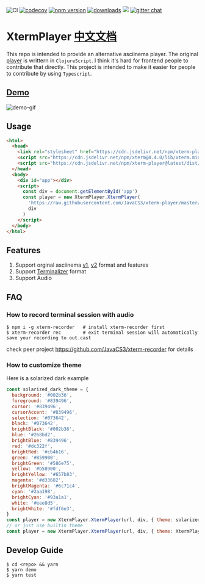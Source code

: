 ![CI](https://github.com/JavaCS3/xterm-player/workflows/CI/badge.svg)
[![codecov](https://codecov.io/gh/JavaCS3/xterm-player/branch/master/graph/badge.svg)](https://codecov.io/gh/JavaCS3/xterm-player)
[![npm version](https://img.shields.io/npm/v/xterm-player)](https://www.npmjs.com/package/xterm-player)
[![downloads](https://img.shields.io/npm/dw/xterm-player)](https://www.npmjs.com/package/xterm-player)
[![](https://data.jsdelivr.com/v1/package/npm/xterm-player/badge)](https://www.jsdelivr.com/package/npm/xterm-player)
[![gitter chat](https://badges.gitter.im/xterm-player/community.png)](https://gitter.im/xterm-player/community)

# XtermPlayer [中文文档](./README.zh.md)

This repo is intended to provide an alternative asciinema player. The original [player](https://github.com/asciinema/asciinema-player) is writtern in `ClojureScript`. I think it's hard for frontend people to contribute that directly. This project is intended to make it easier for people to contribute by using `Typescript`.

## [Demo](https://javacs3.github.io/xterm-player/)

![demo-gif](https://user-images.githubusercontent.com/4168698/77246289-beaeac00-6c60-11ea-93eb-c10506fe484e.gif)

## Usage

```html
<html>
  <head>
    <link rel="stylesheet" href="https://cdn.jsdelivr.net/npm/xterm-player@latest/dist/css/xterm-player.min.css" />
    <script src="https://cdn.jsdelivr.net/npm/xterm@4.4.0/lib/xterm.min.js"></script>
    <script src="https://cdn.jsdelivr.net/npm/xterm-player@latest/dist/js/xterm-player.min.js"></script>
  </head>
  <body>
    <div id="app"></div>
    <script>
      const div = document.getElementById('app')
      const player = new XtermPlayer.XtermPlayer(
        'https://raw.githubusercontent.com/JavaCS3/xterm-player/master/assets/1.cast',
        div
      )
    </script>
  </body>
</html>
```

## Features

1. Support orginal asciinema [v1](https://github.com/asciinema/asciinema/blob/develop/doc/asciicast-v1.md), [v2](https://github.com/asciinema/asciinema/blob/develop/doc/asciicast-v2.md) format and features
2. Support [Terminalizer](https://github.com/faressoft/terminalizer-player) format
3. Support Audio

## FAQ

### How to record terminal session with audio

```shell
$ npm i -g xterm-recorder   # install xterm-recorder first
$ xterm-recorder rec        # exit terminal session will automatically save your recording to out.cast
```
check peer project https://github.com/JavaCS3/xterm-recorder for details

### How to customize theme

Here is a solarized dark example
```javascript
const solarized_dark_theme = {
  background: '#002b36',
  foreground: '#839496',
  cursor: '#839496',
  cursorAccent: '#839496',
  selection: '#073642',
  black: '#073642',
  brightBlack: '#002b36',
  blue: '#268bd2',
  brightBlue: '#839496',
  red: '#dc322f',
  brightRed: '#cb4b16',
  green: '#859900',
  brightGreen: '#586e75',
  yellow: '#b58900',
  brightYellow: '#657b83',
  magenta: '#d33682',
  brightMagenta: '#6c71c4',
  cyan: '#2aa198',
  brightCyan: '#93a1a1',
  white: '#eee8d5',
  brightWhite: '#fdf6e3',
}
const player = new XtermPlayer.XtermPlayer(url, div, { theme: solarized_dark_theme })
// or just use builtin theme
const player = new XtermPlayer.XtermPlayer(url, div, { theme: XtermPlayer.THEME_SOLARIZED_DARK })
```

## Develop Guide

```shell
$ cd <repo> && yarn
$ yarn demo
$ yarn test
```
